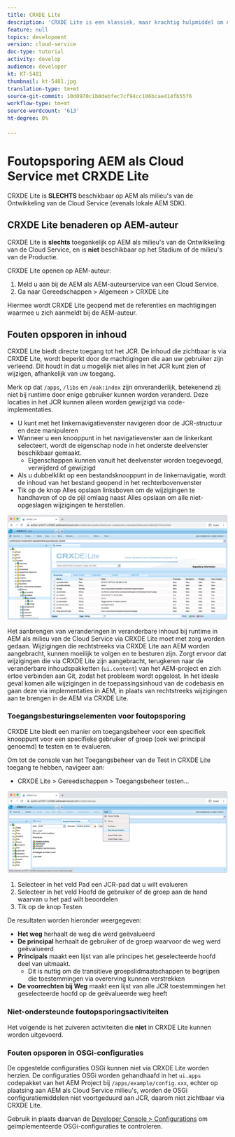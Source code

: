 ```yaml
---
title: CRXDE Lite
description: 'CRXDE Lite is een klassiek, maar krachtig hulpmiddel om AEM als milieu''s van de Ontwikkelaar van de Cloud Service te zuiveren. CRXDE Lite verstrekt een reeks van functionaliteit die het zuiveren van het inspecteren van alle middelen en eigenschappen, het manipuleren van de veranderlijke gedeelten van JCR en het onderzoeken van toestemmingen helpt. '
feature: null
topics: development
version: cloud-service
doc-type: tutorial
activity: develop
audience: developer
kt: KT-5481
thumbnail: kt-5481.jpg
translation-type: tm+mt
source-git-commit: 10d0970c1b0debfec7cf94cc106bcae414fb55f6
workflow-type: tm+mt
source-wordcount: '613'
ht-degree: 0%

---
```



# Foutopsporing AEM als Cloud Service met CRXDE Lite

CRXDE Lite is __SLECHTS__ beschikbaar op AEM als milieu&#39;s van de Ontwikkeling van de Cloud Service (evenals lokale AEM SDK).

## CRXDE Lite benaderen op AEM-auteur

CRXDE Lite is __slechts__ toegankelijk op AEM als milieu&#39;s van de Ontwikkeling van de Cloud Service, en is __niet__ beschikbaar op het Stadium of de milieu&#39;s van de Productie.

CRXDE Lite openen op AEM-auteur:

1. Meld u aan bij de AEM als AEM-auteurservice van een Cloud Service.
1. Ga naar Gereedschappen > Algemeen > CRXDE Lite

Hiermee wordt CRXDE Lite geopend met de referenties en machtigingen waarmee u zich aanmeldt bij de AEM-auteur.

## Fouten opsporen in inhoud

CRXDE Lite biedt directe toegang tot het JCR. De inhoud die zichtbaar is via CRXDE Lite, wordt beperkt door de machtigingen die aan uw gebruiker zijn verleend. Dit houdt in dat u mogelijk niet alles in het JCR kunt zien of wijzigen, afhankelijk van uw toegang.

Merk op dat `/apps`, `/libs` en `/oak:index` zijn onveranderlijk, betekenend zij niet bij runtime door enige gebruiker kunnen worden veranderd. Deze locaties in het JCR kunnen alleen worden gewijzigd via code-implementaties.

+ U kunt met het linkernavigatievenster navigeren door de JCR-structuur en deze manipuleren
+ Wanneer u een knooppunt in het navigatievenster aan de linkerkant selecteert, wordt de eigenschap node in het onderste deelvenster beschikbaar gemaakt.
   + Eigenschappen kunnen vanuit het deelvenster worden toegevoegd, verwijderd of gewijzigd
+ Als u dubbelklikt op een bestandsknooppunt in de linkernavigatie, wordt de inhoud van het bestand geopend in het rechterbovenvenster
+ Tik op de knop Alles opslaan linksboven om de wijzigingen te handhaven of op de pijl omlaag naast Alles opslaan om alle niet-opgeslagen wijzigingen te herstellen.

![CRXDE Lite - Fouten opsporen in inhoud](./assets/crxde-lite/debugging-content.png)

Het aanbrengen van veranderingen in veranderbare inhoud bij runtime in AEM als milieu van de Cloud Service via CRXDE Lite moet met zorg worden gedaan.
Wijzigingen die rechtstreeks via CRXDE Lite aan AEM worden aangebracht, kunnen moeilijk te volgen en te besturen zijn. Zorgt ervoor dat wijzigingen die via CRXDE Lite zijn aangebracht, terugkeren naar de veranderbare inhoudspakketten (`ui.content`) van het AEM-project en zich ertoe verbinden aan Git, zodat het probleem wordt opgelost. In het ideale geval komen alle wijzigingen in de toepassingsinhoud van de codebasis en gaan deze via implementaties in AEM, in plaats van rechtstreeks wijzigingen aan te brengen in de AEM via CRXDE Lite.

### Toegangsbesturingselementen voor foutopsporing

CRXDE Lite biedt een manier om toegangsbeheer voor een specifiek knooppunt voor een specifieke gebruiker of groep (ook wel principal genoemd) te testen en te evalueren.

Om tot de console van het Toegangsbeheer van de Test in CRXDE Lite toegang te hebben, navigeer aan:

+ CRXDE Lite > Gereedschappen > Toegangsbeheer testen...

![CRXDE Lite - Toegangscontrole testen](./assets/crxde-lite/permissions__test-access-control.png)

1. Selecteer in het veld Pad een JCR-pad dat u wilt evalueren
1. Selecteer in het veld Hoofd de gebruiker of de groep aan de hand waarvan u het pad wilt beoordelen
1. Tik op de knop Testen

De resultaten worden hieronder weergegeven:

+ __Het weg__ herhaalt de weg die werd geëvalueerd
+ __De principal__ herhaalt de gebruiker of de groep waarvoor de weg werd geëvalueerd
+ __Principals__ maakt een lijst van alle principes het geselecteerde hoofd deel van uitmaakt.
   + Dit is nuttig om de transitieve groepslidmaatschappen te begrijpen die toestemmingen via overerving kunnen verstrekken
+ __De voorrechten bij Weg__ maakt een lijst van alle JCR toestemmingen het geselecteerde hoofd op de geëvalueerde weg heeft

### Niet-ondersteunde foutopsporingsactiviteiten

Het volgende is het zuiveren activiteiten die __niet__ in CRXDE Lite kunnen worden uitgevoerd.

### Fouten opsporen in OSGi-configuraties

De opgestelde configuraties OSGi kunnen niet via CRXDE Lite worden herzien. De configuraties OSGi worden gehandhaafd in het `ui.apps` codepakket van het AEM Project bij `/apps/example/config.xxx`, echter op plaatsing aan AEM als Cloud Service milieu&#39;s, worden de OSGi configuratiemiddelen niet voortgeduurd aan JCR, daarom niet zichtbaar via CRXDE Lite.

Gebruik in plaats daarvan de [Developer Console > Configurations](./developer-console.md#configurations) om geïmplementeerde OSGi-configuraties te controleren.
